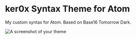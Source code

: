 # ker0x Syntax Theme for Atom

My custom syntax for Atom. Based on Base16 Tomorrow Dark.

![A screenshot of your theme](https://f.cloud.github.com/assets/69169/2289498/4c3cb0ec-a009-11e3-8dbd-077ee11741e5.gif)

